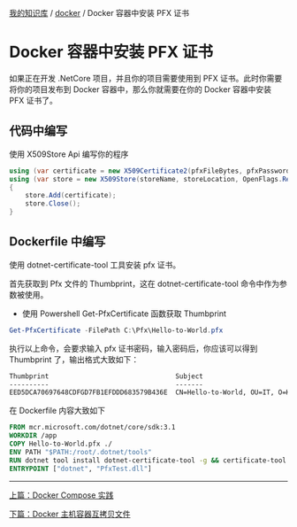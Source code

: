 [我的知识库](../README.md) / [docker](zz_gneratered_mdi.md) / Docker 容器中安装 PFX 证书

# Docker 容器中安装 PFX 证书

如果正在开发 .NetCore 项目，并且你的项目需要使用到 PFX 证书。此时你需要将你的项目发布到 Docker 容器中，那么你就需要在你的 Docker 容器中安装 PFX 证书了。

## 代码中编写

使用 X509Store Api 编写你的程序

```csharp
using (var certificate = new X509Certificate2(pfxFileBytes, pfxPassword, X509KeyStorageFlags.Exportable | X509KeyStorageFlags.PersistKeySet))
using (var store = new X509Store(storeName, storeLocation, OpenFlags.ReadWrite))
{
    store.Add(certificate);
    store.Close();
}
```

## Dockerfile 中编写

使用 dotnet-certificate-tool 工具安装 pfx 证书。

首先获取到 Pfx 文件的 Thumbprint，这在 dotnet-certificate-tool 命令中作为参数被使用。

- 使用 Powershell Get-PfxCertificate 函数获取 Thumbprint

```powershell
Get-PfxCertificate -FilePath C:\Pfx\Hello-to-World.pfx
```

执行以上命令，会要求输入 pfx 证书密码，输入密码后，你应该可以得到 Thumbprint 了，输出格式大致如下：

```tex
Thumbprint                                Subject
----------                                -------
EED5DCA70697648CDFGD7FB1EFDDD683579B436E  CN=Hello-to-World, OU=IT, O=Hello
```

在 Dockerfile 内容大致如下

```dockerfile
FROM mcr.microsoft.com/dotnet/core/sdk:3.1
WORKDIR /app
COPY Hello-to-World.pfx ./
ENV PATH "$PATH:/root/.dotnet/tools"
RUN dotnet tool install dotnet-certificate-tool -g && certificate-tool add -f ./Hello-to-World.pfx -p Password123 -t EED5DCA70697648CDFGD7FB1EFDDD683579B436E
ENTRYPOINT ["dotnet", "PfxTest.dll"]
```

---
[上篇：Docker Compose 实践](docker-compose-practice.md)

[下篇：Docker 主机容器互拷贝文件](docker-copy-between-host-container.md)
